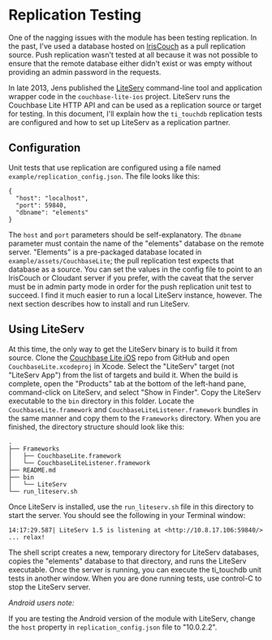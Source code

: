 # Replication Testing

One of the nagging issues with the module has been testing replication.  In the past,
I've used a database hosted on [IrisCouch](http://iriscouch.com/) as a pull replication
source.  Push replication wasn't tested at all because it was not possible to ensure
that the remote database either didn't exist or was empty without providing an admin
password in the requests.

In late 2013, Jens published the [LiteServ](https://github.com/couchbase/couchbase-lite-ios/tree/master/LiteServ%20App)
command-line tool and application wrapper code in the `couchbase-lite-ios` project.
LiteServ runs the Couchbase Lite HTTP API and can be used as a replication source or
target for testing.  In this document, I'll explain how the `ti_touchdb` replication
tests are configured and how to set up LiteServ as a replication partner.

## Configuration

Unit tests that use replication are configured using a file named `example/replication_config.json`.
The file looks like this:

    {
      "host": "localhost",
      "port": 59840,
      "dbname": "elements"
    }

The `host` and `port` parameters should be self-explanatory.  The `dbname` parameter
must contain the name of the "elements" database on the remote server.  "Elements" is
a pre-packaged database located in `example/assets/CouchbaseLite`; the pull replication
test expects that database as a source.  You can set the values in the config file to
point to an IrisCouch or Cloudant server if you prefer, with the caveat that the server
must be in admin party mode in order for the push replication unit test to succeed.
I find it much easier to run a local LiteServ instance, however.  The next section
describes how to install and run LiteServ.

## Using LiteServ

At this time, the only way to get the LiteServ binary is to build it from source.  Clone
the [Couchbase Lite iOS](https://github.com/couchbase/couchbase-lite-ios) repo from
GitHub and open `CouchbaseLite.xcodeproj` in Xcode.  Select the "LiteServ" target (not
"LiteServ App") from the list of targets and build it.  When the build is complete, open
the "Products" tab at the bottom of the left-hand pane, command-click on LiteServ, and
select "Show in Finder".  Copy the LiteServ executable to the `bin` directory in this
folder.  Locate the `CouchbaseLite.framework` and `CouchbaseLiteListener.framework`
bundles in the same manner and copy them to the `Frameworks` directory.  When you are
finished, the directory structure should look like this:

    .
    ├── Frameworks
    │   ├── CouchbaseLite.framework
    │   └── CouchbaseLiteListener.framework
    ├── README.md
    ├── bin
    │   └── LiteServ
    └── run_liteserv.sh


Once LiteServ is installed, use the `run_liteserv.sh` file in this directory to start
the server.  You should see the following in your Terminal window:

    14:17:29.587| LiteServ 1.5 is listening at <http://10.8.17.106:59840/> ... relax!

The shell script creates a new, temporary directory for LiteServ databases,
copies the "elements" database to that directory, and runs the LiteServ executable.
Once the server is running, you can execute the ti_touchdb unit tests in another
window.  When you are done running tests, use control-C to stop the LiteServ server.

_Android users note:_

If you are testing the Android version of the module with LiteServ, change the `host`
property in `replication_config.json` file to "10.0.2.2".